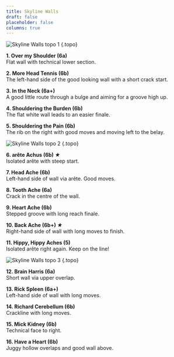 ```yaml
---
title: Skyline Walls
draft: false
placeholder: false
columns: true
---
```



![Skyline Walls topo 1](/img/peak/matlock/Halldale-Skyline-Walls-LH.jpg)
{.topo}

**1. Over my Shoulder (6a)**  
Flat wall with technical lower section.

**2. More Head Tennis (6b)**  
The left-hand side of the good looking wall with a short crack start.

**3. In the Neck (6a+)**  
A good little route through a bulge and aiming for a groove high up.

**4. Shouldering the Burden (6b)**  
The flat white wall leads to an easier finale.

**5. Shouldering the Pain (6b)**  
The rib on the right with good moves and moving left to the belay.

![Skyline Walls topo 2](/img/peak/matlock/Halldale-Skyline-Walls-Central.jpg)
{.topo}

**6. arête Achus (6b) *★***  
Isolated arête with steep start.

**7. Head Ache (6b)**  
Left-hand side of wall via arête. Good moves.

**8. Tooth Ache (6a)**  
Crack in the centre of the wall.

**9. Heart Ache (6b)**  
Stepped groove with long reach finale.

**10. Back Ache (6b+) *★***  
Right-hand side of wall with long moves to finish.

**11. Hippy, Hippy Aches (5)**  
Isolated arête right again. Keep on the line!

![Skyline Walls topo 3](/img/peak/matlock/helicopter-Skyline-RH.jpg)
{.topo}

**12. Brain Harris (6a)**  
Short wall via upper overlap.

**13. Rick Spleen (6a+)**  
Left-hand side of wall with long moves.

**14. Richard Cerebellum (6b)**  
Crackline with long moves.

**15. Mick Kidney (6b)**  
Technical face to right.

**16. Have a Heart (6b)**  
Juggy hollow overlaps and good wall above.
